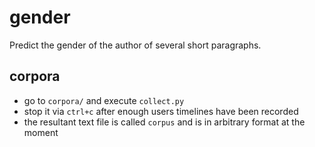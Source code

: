 # gender

Predict the gender of the author of several short paragraphs.

## corpora
- go to `corpora/` and execute `collect.py`
- stop it via `ctrl+c` after enough users timelines have been recorded
- the resultant text file is called `corpus` and is in arbitrary format at the moment
